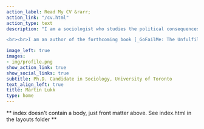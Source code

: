 ```yaml
---
action_label: Read My CV &rarr;
action_link: "/cv.html"
action_type: text
description: "I am a sociologist who studies the political consequences of economic inequality. My research investigates how the dramatic growth in income and wealth inequality in industrialized countries since the 1980s has shaped political life in three key areas: identity, voting, and social welfare. This work contributes to scholarship in  political sociology, inequality and stratification, social policy, digital sociology, and health and illness.

<br><br>I am an author of the forthcoming book [_GoFailMe: The Unfulfilled Promise of Digital Crowdfunding_](https://www.amazon.com/GoFailMe-Unfulfilled-Promise-Digital-Crowdfunding/dp/1503609049/)  (Stanford University Press), written with Erik Schneiderhan.<br><br>"

image_left: true
images:
- img/profile.png
show_action_link: true 
show_social_links: true
subtitle: Ph.D. Candidate in Sociology, University of Toronto
text_align_left: true
title: Martin Lukk
type: home
---
```


** index doesn't contain a body, just front matter above.
See index.html in the layouts folder **
